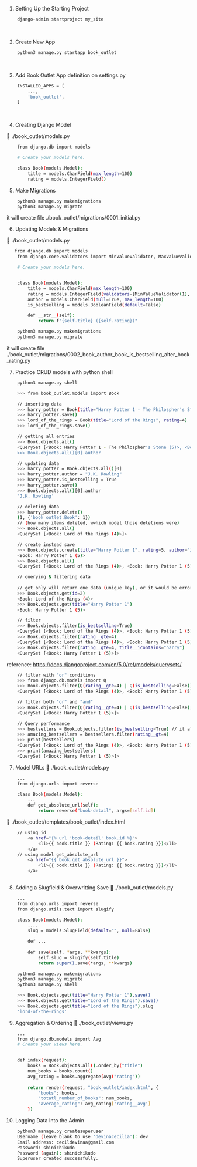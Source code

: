1. Setting Up the Starting Project
```bash
    django-admin startproject my_site
```
<br>

2. Create New App
```bash
    python3 manage.py startapp book_outlet
```
<br>

3. Add Book Outlet App definition on settings.py 
```bash
    INSTALLED_APPS = [
        ...,
        'book_outlet',
    ]
```
<br>

4. Creating Django Model

📂 ./book_outlet/models.py
```bash
    from django.db import models

    # Create your models here.

    class Book(models.Model):
        title = models.CharField(max_length=100)
        rating = models.IntegerField() 
```

5. Make Migrations
```bash
    python3 manage.py makemigrations
    python3 manage.py migrate 
```
it will create file ./book_outlet/migrations/0001_initial.py

6. Updating Models & Migrations

📂 ./book_outlet/models.py
```bash
   from django.db import models
    from django.core.validators import MinValueValidator, MaxValueValidator

    # Create your models here.


    class Book(models.Model):
        title = models.CharField(max_length=100)
        rating = models.IntegerField(validators=[MinValueValidator(1), MaxValueValidator(5)])
        author = models.CharField(null=True, max_length=100)
        is_bestselling = models.BooleanField(default=False)

        def __str__(self):
            return f"{self.title} ({self.rating})"

```
```bash
    python3 manage.py makemigrations
    python3 manage.py migrate 
```
it will create file ./book_outlet/migrations/0002_book_author_book_is_bestselling_alter_book_rating.py

7. Practice CRUD models with python shell
```bash
    python3 manage.py shell
```
```bash
    >>> from book_outlet.models import Book
```
```bash
    // inserting data
    >>> harry_potter = Book(title="Harry Potter 1 - The Philospher's Stone", rating=5)
    >>> harry_potter.save()
    >>> lord_of_the_rings = Book(title="Lord of the Rings", rating=4)
    >>> lord_of_the_rings.save()
```
```bash
    // getting all entries
    >>> Book.objects.all()
    <QuerySet [<Book: Harry Potter 1 - The Philospher's Stone (5)>, <Book: Lord of the Rings (4)>]>
    >>> Book.objects.all()[0].author    
```
```bash
    // updating data
    >>> harry_potter = Book.objects.all()[0]
    >>> harry_potter.author = "J.K. Rowling"
    >>> harry_potter.is_bestselling = True
    >>> harry_potter.save() 
    >>> Book.objects.all()[0].author
    'J.K. Rowling'
```
```bash
    // deleting data
    >>> harry_potter.delete()
    (1, {'book_outlet.Book': 1})
    // (how many items deleted, wwhich model those deletions were)
    >>> Book.objects.all()
    <QuerySet [<Book: Lord of the Rings (4)>]>
```
```bash
    // create instead save
    >>> Book.objects.create(title="Harry Potter 1", rating=5, author="J.K. Rowling", is_bestselling=True)
    <Book: Harry Potter 1 (5)>
    >>> Book.objects.all()
    <QuerySet [<Book: Lord of the Rings (4)>, <Book: Harry Potter 1 (5)>]>
```
```bash
    // querying & filtering data
    
    // get only will return one data (unique key), or it would be error
    >>> Book.objects.get(id=2)      
    <Book: Lord of the Rings (4)>
    >>> Book.objects.get(title="Harry Potter 1")
    <Book: Harry Potter 1 (5)>

    // filter
    >>> Book.objects.filter(is_bestselling=True)
    <QuerySet [<Book: Lord of the Rings (4)>, <Book: Harry Potter 1 (5)>]>
    >>> Book.objects.filter(rating__gte=4)
    <QuerySet [<Book: Lord of the Rings (4)>, <Book: Harry Potter 1 (5)>]>
    >>> Book.objects.filter(rating__gte=4, title__icontains="harry")
    <QuerySet [<Book: Harry Potter 1 (5)>]>
```
reference: https://docs.djangoproject.com/en/5.0/ref/models/querysets/
```bash
    // filter with "or" conditions
    >>> from django.db.models import Q
    >>> Book.objects.filter(Q(rating__gte=4) | Q(is_bestselling=False))
    <QuerySet [<Book: Lord of the Rings (4)>, <Book: Harry Potter 1 (5)>]>

    // filter both "or" and "and"
    >>> Book.objects.filter(Q(rating__gte=4) | Q(is_bestselling=False), Q(author="J.K. Rowling"))
    <QuerySet [<Book: Harry Potter 1 (5)>]>
```
```bash
    // Query performance
    >>> bestsellers = Book.objects.filter(is_bestselling=True) // it also cached the result
    >>> amazing_bestsellers = bestsellers.filter(rating__gt=4)
    >>> print(bestsellers)
    <QuerySet [<Book: Lord of the Rings (4)>, <Book: Harry Potter 1 (5)>]>
    >>> print(amazing_bestsellers)
    <QuerySet [<Book: Harry Potter 1 (5)>]>
```

7. Model URLs
📂 ./book_outlet/models.py
```bash
    ...
    from django.urls import reverse

    class Book(models.Model):
        ...
        def get_absolute_url(self):
            return reverse("book-detail", args=[self.id])
```
📂 ./book_outlet/templates/book_outlet/index.html
```bash
    // using id
        <a href="{% url 'book-detail' book.id %}">
            <li>{{ book.title }} (Rating: {{ book.rating }})</li>
        </a> 
    // using model get_absolute_url
        <a href="{{ book.get_absolute_url }}">
            <li>{{ book.title }} (Rating: {{ book.rating }})</li>
        </a>
            
```

8. Adding a Slugfield & Overwritting Save
📂 ./book_outlet/models.py
```bash
    ...
    from django.urls import reverse
    from django.utils.text import slugify

    class Book(models.Model):
        ....
        slug = models.SlugField(default="", null=False)

        def ... 
        
        def save(self, *args, **kwargs):
            self.slug = slugify(self.title)
            return super().save(*args, **kwargs)
```

```bash
    python3 manage.py makemigrations
    python3 manage.py migrate
    python3 manage.py shell
```
```bash
    >>> Book.objects.get(title="Harry Potter 1").save()
    >>> Book.objects.get(title="Lord of the Rings").save()
    >>> Book.objects.get(title="Lord of the Rings").slug
    'lord-of-the-rings'
```

9. Aggregation & Ordering
📂 ./book_outlet/views.py
```bash
    ...
    from django.db.models import Avg
    # Create your views here.


    def index(request):
        books = Book.objects.all().order_by("title")
        num_books = books.count()
        avg_rating = books.aggregate(Avg("rating"))
        
        return render(request, "book_outlet/index.html", {
            "books": books,
            "totatl_number_of_books": num_books,
            "average_rating": avg_rating['rating__avg']
        })
```

10. Logging Data Into the Admin
```bash
    python3 manage.py createsuperuser
    Username (leave blank to use 'devinacecilia'): dev
    Email address: cecildevinaa@gmail.com
    Password: shinichikudo
    Password (again): shinichikudo 
    Superuser created successfully.
```